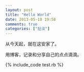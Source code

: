 ```yaml
---
layout: post
title: "Hello World"
date: 2013-05-18 19:58
comments: true
categories: ["扯淡"]
---
```


从今天起，就在这安家了。

用博客，记录和分享自己的点点滴滴。

{% include_code test.rb %}
